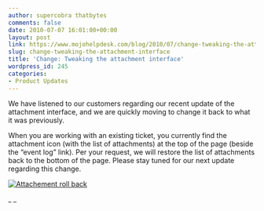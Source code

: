```yaml
---
author: supercobra thatbytes
comments: false
date: 2010-07-07 16:01:00+00:00
layout: post
link: https://www.mojohelpdesk.com/blog/2010/07/change-tweaking-the-attachment-interface/
slug: change-tweaking-the-attachment-interface
title: 'Change: Tweaking the attachment interface'
wordpress_id: 245
categories:
- Product Updates
---
```


We have listened to our customers regarding our recent update of the attachment interface, and we are quickly moving to change it back to what it was previously.







When you are working with an existing ticket, you currently find the attachment icon (with the list of attachments) at the top of the page (beside the “event log” link). Per your request, we will restore the list of attachments back to the bottom of the page. Please stay tuned for our next update regarding this change.






[![Attachement roll back](http://www.mojohelpdesk.com/blog/wordpress/wp-content/uploads/2010/07/Attachement-roll-back.png)](http://www.mojohelpdesk.com/blog/wordpress/wp-content/uploads/2010/07/Attachement-roll-back.png)


_ _
